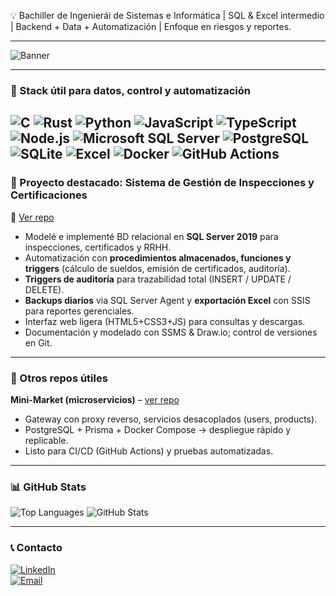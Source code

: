 💡 Bachiller de Ingenierái de Sistemas e Informática | SQL & Excel intermedio | Backend + Data + Automatización | Enfoque en riesgos y reportes.

---

![Banner](https://capsule-render.vercel.app/api?type=rect&color=0d1117&height=180&section=header&text=Carlos%20M.%20Achinquipa&fontSize=50&fontColor=39d353)

---

### 🧩 Stack útil para datos, control y automatización
![C](https://img.shields.io/badge/-C-A8B9CC?style=flat&logo=c&logoColor=white)
![Rust](https://img.shields.io/badge/-Rust-000000?style=flat&logo=rust&logoColor=white)
![Python](https://img.shields.io/badge/-Python-3776AB?style=flat&logo=python&logoColor=white)
![JavaScript](https://img.shields.io/badge/-JavaScript-F7DF1E?style=flat&logo=javascript&logoColor=black)
![TypeScript](https://img.shields.io/badge/-TypeScript-3178C6?style=flat&logo=typescript&logoColor=white)
![Node.js](https://img.shields.io/badge/-Node.js-339933?style=flat&logo=node.js&logoColor=white)
![Microsoft SQL Server](https://img.shields.io/badge/-Microsoft%20SQL%20Server-CC2927?style=flat&logo=microsoft-sql-server&logoColor=white)
![PostgreSQL](https://img.shields.io/badge/-PostgreSQL-336791?style=flat&logo=postgresql&logoColor=white)
![SQLite](https://img.shields.io/badge/-SQLite-003B57?style=flat&logo=sqlite&logoColor=white)
![Excel](https://img.shields.io/badge/-Excel-217346?style=flat&logo=microsoft-excel&logoColor=white)
![Docker](https://img.shields.io/badge/-Docker-2496ED?style=flat&logo=docker&logoColor=white)
![GitHub Actions](https://img.shields.io/badge/-GitHub%20Actions-2088FF?style=flat&logo=github-actions&logoColor=white)
---

### 📂 Proyecto destacado: **Sistema de Gestión de Inspecciones y Certificaciones**
🔗 [Ver repo](https://github.com/carlos456dddd/Project)  
- Modelé e implementé BD relacional en **SQL Server 2019** para inspecciones, certificados y RRHH.  
- Automatización con **procedimientos almacenados, funciones y triggers** (cálculo de sueldos, emisión de certificados, auditoría).  
- **Triggers de auditoría** para trazabilidad total (INSERT / UPDATE / DELETE).  
- **Backups diarios** via SQL Server Agent y **exportación Excel** con SSIS para reportes gerenciales.  
- Interfaz web ligera (HTML5+CSS3+JS) para consultas y descargas.  
- Documentación y modelado con SSMS & Draw.io; control de versiones en Git.

---

### 🔧 Otros repos útiles
**Mini-Market (microservicios)** – [ver repo](https://github.com/carlos456dddd/mini-market-oauth)  
- Gateway con proxy reverso, servicios desacoplados (users, products).  
- PostgreSQL + Prisma + Docker Compose → despliegue rápido y replicable.  
- Listo para CI/CD (GitHub Actions) y pruebas automatizadas.

---

### 📊 GitHub Stats
![Top Languages](https://github-readme-stats.vercel.app/api/top-langs/?username=carlos456dddd&layout=compact&theme=dark)
![GitHub Stats](https://github-readme-stats.vercel.app/api?username=carlos456dddd&show_icons=true&theme=dark)

---

### 📞 Contacto
[![LinkedIn](https://img.shields.io/badge/LinkedIn-0A66C2?style=flat&logo=linkedin&logoColor=white)](https://linkedin.com/in/carlos-alberto-mamani-achinquipa-02a2231b2)  
[![Email](https://img.shields.io/badge/Email-D14836?style=flat&logo=gmail&logoColor=white)](mailto:starnear9995@gmail.com)
